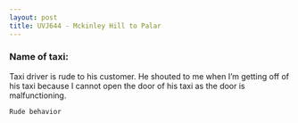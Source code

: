 ```yaml
---
layout: post
title: UVJ644 - Mckinley Hill to Palar
---
```


### Name of taxi: 

Taxi driver is rude to his customer. He shouted to me when I’m getting off of his taxi because I cannot open the door of his taxi as the door is malfunctioning.

```Rude behavior```
